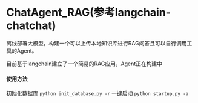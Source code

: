 # ChatAgent_RAG(参考langchain-chatchat)
离线部署大模型，构建一个可以上传本地知识库进行RAG问答且可以自行调用工具的Agent。

目前基于langchain建立了一个简易的RAG应用，Agent正在构建中

#### 使用方法
初始化数据库
`python init_database.py -r`
一键启动
`python startup.py -a`
